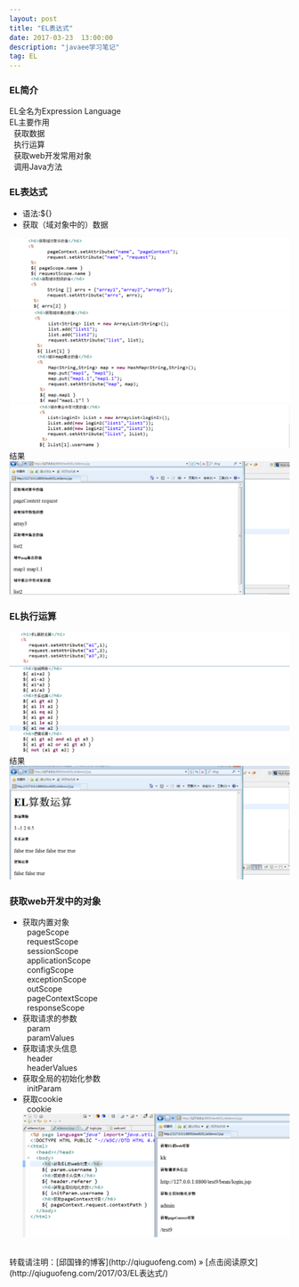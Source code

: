 ```yaml
---
layout: post
title: "EL表达式"
date: 2017-03-23  13:00:00
description: "javaee学习笔记"
tag: EL 
---
```

### EL简介
EL全名为Expression Language<br />
EL主要作用<br />
&nbsp;&nbsp;获取数据<br />
&nbsp;&nbsp;执行运算<br />
&nbsp;&nbsp;获取web开发常用对象<br />
&nbsp;&nbsp;调用Java方法<br />
### EL表达式
* 语法:${}<br />
* 获取（域对象中的）数据<br />

![no](/assets/active_images/javaweb/EL/1.png)
![no](/assets/active_images/javaweb/EL/2.png)
![no](/assets/active_images/javaweb/EL/3.png)
结果<br />
![no](/assets/active_images/javaweb/EL/4.png)

### EL执行运算
![no](/assets/active_images/javaweb/EL/5.png)
![no](/assets/active_images/javaweb/EL/6.png)
结果<br />
![no](/assets/active_images/javaweb/EL/7.png)
### 获取web开发中的对象
* 获取内置对象<br />
&nbsp;&nbsp;pageScope<br />
&nbsp;&nbsp;requestScope<br />
&nbsp;&nbsp;sessionScope<br />
&nbsp;&nbsp;applicationScope<br />
&nbsp;&nbsp;configScope<br />
&nbsp;&nbsp;exceptionScope<br />
&nbsp;&nbsp;outScope<br />
&nbsp;&nbsp;pageContextScope<br />
&nbsp;&nbsp;responseScope<br />
* 获取请求的参数<br />
&nbsp;&nbsp;param<br />
&nbsp;&nbsp;paramValues<br />
* 获取请求头信息<br />
&nbsp;&nbsp;header<br />
&nbsp;&nbsp;headerValues<br />
* 获取全局的初始化参数<br />
&nbsp;&nbsp;initParam<br />
* 获取cookie<br />
&nbsp;&nbsp;cookie<br />
![no](/assets/active_images/javaweb/EL/8.png)

<br />
转载请注明：[邱国锋的博客](http://qiuguofeng.com) » [点击阅读原文](http://qiuguofeng.com/2017/03/EL表达式/)

